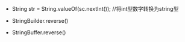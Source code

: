- String str = String.valueOf(sc.nextInt()); //将int型数字转换为string型

- StringBuilder.reverse()

- StringBuffer.reverse()
